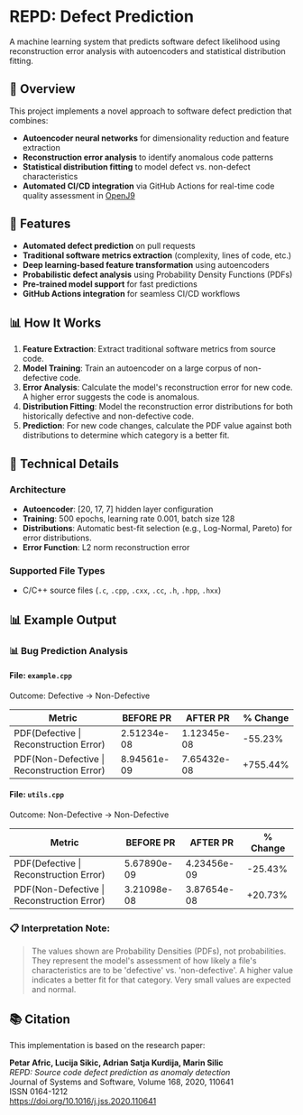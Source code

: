 # REPD: Defect Prediction

A machine learning system that predicts software defect likelihood using reconstruction error analysis with autoencoders and statistical distribution fitting.

## 🎯 Overview

This project implements a novel approach to software defect prediction that combines:

- **Autoencoder neural networks** for dimensionality reduction and feature extraction
- **Reconstruction error analysis** to identify anomalous code patterns
- **Statistical distribution fitting** to model defect vs. non-defect characteristics
- **Automated CI/CD integration** via GitHub Actions for real-time code quality assessment in [OpenJ9](https://github.com/eclipse-openj9/openj9)

## 🚀 Features

- **Automated defect prediction** on pull requests
- **Traditional software metrics extraction** (complexity, lines of code, etc.)
- **Deep learning-based feature transformation** using autoencoders
- **Probabilistic defect analysis** using Probability Density Functions (PDFs)
- **Pre-trained model support** for fast predictions
- **GitHub Actions integration** for seamless CI/CD workflows

## 📊 How It Works

1. **Feature Extraction**: Extract traditional software metrics from source code.
2. **Model Training**: Train an autoencoder on a large corpus of non-defective code.
3. **Error Analysis**: Calculate the model's reconstruction error for new code. A higher error suggests the code is anomalous.
4. **Distribution Fitting**: Model the reconstruction error distributions for both historically defective and non-defective code.
5. **Prediction**: For new code changes, calculate the PDF value against both distributions to determine which category is a better fit.

## 🔬 Technical Details

### Architecture

- **Autoencoder**: [20, 17, 7] hidden layer configuration
- **Training**: 500 epochs, learning rate 0.001, batch size 128
- **Distributions**: Automatic best-fit selection (e.g., Log-Normal, Pareto) for error distributions.
- **Error Function**: L2 norm reconstruction error

### Supported File Types

- C/C++ source files (`.c`, `.cpp`, `.cxx`, `.cc`, `.h`, `.hpp`, `.hxx`)

## 📊 Example Output

### 📊 Bug Prediction Analysis

#### File: `example.cpp`

Outcome: Defective -> Non-Defective

| Metric                                     | BEFORE PR   | AFTER PR    | % Change |
| ------------------------------------------ | ----------- | ----------- | -------- |
| PDF(Defective \| Reconstruction Error)     | 2.51234e-08 | 1.12345e-08 | -55.23%  |
| PDF(Non-Defective \| Reconstruction Error) | 8.94561e-09 | 7.65432e-08 | +755.44% |

#### File: `utils.cpp`

Outcome: Non-Defective -> Non-Defective

| Metric                                     | BEFORE PR   | AFTER PR    | % Change |
| ------------------------------------------ | ----------- | ----------- | -------- |
| PDF(Defective \| Reconstruction Error)     | 5.67890e-09 | 4.23456e-09 | -25.43%  |
| PDF(Non-Defective \| Reconstruction Error) | 3.21098e-08 | 3.87654e-08 | +20.73%  |

### 📋 Interpretation Note:

> The values shown are Probability Densities (PDFs), not probabilities. They represent the model's assessment of how likely a file's characteristics are to be 'defective' vs. 'non-defective'. A higher value indicates a better fit for that category. Very small values are expected and normal.

## 📚 Citation

This implementation is based on the research paper:

**Petar Afric, Lucija Sikic, Adrian Satja Kurdija, Marin Silic**  
_REPD: Source code defect prediction as anomaly detection_  
Journal of Systems and Software, Volume 168, 2020, 110641  
ISSN 0164-1212  
https://doi.org/10.1016/j.jss.2020.110641
